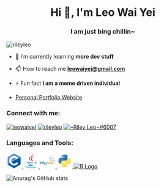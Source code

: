 <h1 align="center">Hi 👋, I'm Leo Wai Yei</h1>
<h3 align="center">I am just bing chillin~</h3>

<p align="left"> <img src="https://komarev.com/ghpvc/?username=rileyleo&label=Profile%20views&color=0e75b6&style=flat" alt="rileyleo" /> </p>

- 🌱 I’m currently learning **more dev stuff**

- 📫 How to reach me **leowaiyei@gmail.com** 

- ⚡ Fun fact **I am a meme driven individual** 

- [Personal Portfolio Website](https://rileyleo.github.io)

<h3 align="left">Connect with me:</h3>
<p align="left">
<a href="https://linkedin.com/in/leowaiyei" target="blank"><img align="center" src="https://raw.githubusercontent.com/rahuldkjain/github-profile-readme-generator/master/src/images/icons/Social/linked-in-alt.svg" alt="leowaiyei" height="30" width="40" /></a>
<a href="https://kaggle.com/rileyleo" target="blank"><img align="center" src="https://raw.githubusercontent.com/rahuldkjain/github-profile-readme-generator/master/src/images/icons/Social/kaggle.svg" alt="rileyleo" height="30" width="40" /></a>
<a href="https://discord.com/users/269448841470672896" target="blank"><img align="center" src="https://raw.githubusercontent.com/rahuldkjain/github-profile-readme-generator/master/src/images/icons/Social/discord.svg" alt="~Riley Leo~#6007" height="30" width="40" /></a>
</p>


<h3 align="left">Languages and Tools:</h3>
<p align="left"> <a href="https://www.cprogramming.com/" target="_blank" rel="noreferrer"> <img src="https://raw.githubusercontent.com/devicons/devicon/master/icons/c/c-original.svg" alt="c" width="40" height="40"/> </a> <a href="https://www.java.com" target="_blank" rel="noreferrer"> <img src="https://raw.githubusercontent.com/devicons/devicon/master/icons/java/java-original.svg" alt="java" width="40" height="40"/> </a> <a href="https://www.mysql.com/" target="_blank" rel="noreferrer"> <img src="https://raw.githubusercontent.com/devicons/devicon/master/icons/mysql/mysql-original-wordmark.svg" alt="mysql" width="40" height="40"/> </a> <a href="https://www.python.org" target="_blank" rel="noreferrer"> <img src="https://raw.githubusercontent.com/devicons/devicon/master/icons/python/python-original.svg" alt="python" width="40" height="40"/> </a>
<a href="https://www.r-project.org/" rel="nofollow"> <img src="https://camo.githubusercontent.com/fb918e17ceefa82b79b0432ebd0b5d2ac3438eedfc84f50f5d94fc036354c7ae/68747470733a2f2f75706c6f61642e77696b696d656469612e6f72672f77696b6970656469612f636f6d6d6f6e732f7468756d622f312f31622f525f6c6f676f2e7376672f3235363070782d525f6c6f676f2e7376672e706e67" alt="R Logo" width="40px" height="40px" data-canonical-src="https://upload.wikimedia.org/wikipedia/commons/thumb/1/1b/R_logo.svg/2560px-R_logo.svg.png" style="max-width: 100%;"> </a>
 </p>

![Anurag's GitHub stats](https://github-readme-stats.vercel.app/api?username=RileyLeo&show_icons=true&theme=cobalt)
